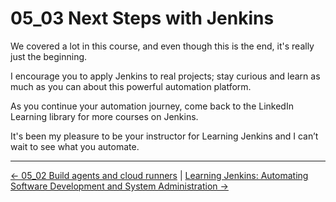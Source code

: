 # 05_03 Next Steps with Jenkins

We covered a lot in this course, and even though this is the end, it's really just the beginning.

I encourage you to apply Jenkins to real projects; stay curious and learn as much as you can about this powerful automation platform.

As you continue your automation journey, come back to the LinkedIn Learning library for more courses on Jenkins.

It's been my pleasure to be your instructor for Learning Jenkins and I can’t wait to see what you automate.

<!-- FooterStart -->
---
[← 05_02 Build agents and cloud runners](../05_02_jenkins_build_agents_cloud_runners/README.md) | [Learning Jenkins: Automating Software Development and System Administration →](../../README.md)
<!-- FooterEnd -->
